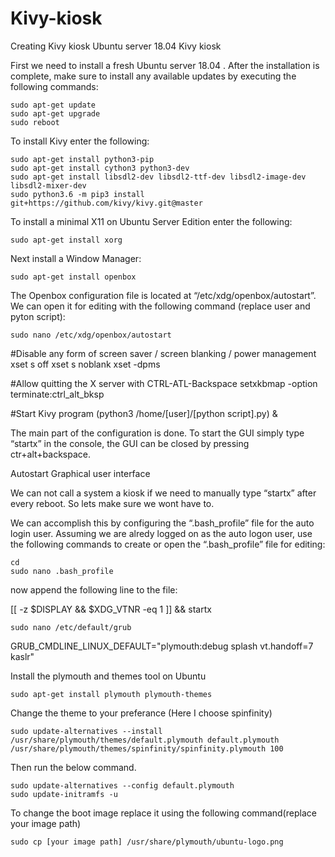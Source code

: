 # Kivy-kiosk
Creating Kivy kiosk 
Ubuntu server 18.04  Kivy kiosk

First we need to install a fresh Ubuntu server 18.04 . After the installation is complete, make sure to install any available updates by executing the following commands:

```
sudo apt-get update
sudo apt-get upgrade 
sudo reboot
```

To install Kivy enter the following:

```
sudo apt-get install python3-pip
sudo apt-get install cython3 python3-dev
sudo apt-get install libsdl2-dev libsdl2-ttf-dev libsdl2-image-dev libsdl2-mixer-dev
sudo python3.6 -m pip3 install git+https://github.com/kivy/kivy.git@master
```

To install a minimal X11 on Ubuntu Server Edition enter the following:
```
sudo apt-get install xorg
```
Next install a Window Manager:

```
sudo apt-get install openbox
```
The Openbox configuration file is located at “/etc/xdg/openbox/autostart”. We can open it for editing with the following command (replace user and pyton script):

```
sudo nano /etc/xdg/openbox/autostart
```

#Disable any form of screen saver / screen blanking / power management
xset s off
xset s noblank
xset -dpms

#Allow quitting the X server with CTRL-ATL-Backspace
setxkbmap -option terminate:ctrl_alt_bksp

#Start Kivy program
(python3 /home/[user]/[python script].py) &


The main part of the configuration is done. To start the GUI simply type “startx” in the console, the GUI can be closed by pressing ctr+alt+backspace.

Autostart Graphical user interface

We can not call a system a kiosk if we need to manually type “startx” after every reboot. So lets make sure we wont have to.

We can accomplish this by configuring the “.bash_profile” file for the auto login user. Assuming we are alredy logged on as the auto logon user, use the following commands to create or open the “.bash_profile” file for editing:

```
cd
sudo nano .bash_profile
```
now append the following line to the file:

[[ -z $DISPLAY && $XDG_VTNR -eq 1 ]] && startx
 
```
sudo nano /etc/default/grub
```

GRUB_CMDLINE_LINUX_DEFAULT="plymouth:debug splash vt.handoff=7 kaslr"

Install the plymouth and themes tool on Ubuntu
```
sudo apt-get install plymouth plymouth-themes
```
Change the theme to your preferance (Here I choose spinfinity)
```
sudo update-alternatives --install /usr/share/plymouth/themes/default.plymouth default.plymouth /usr/share/plymouth/themes/spinfinity/spinfinity.plymouth 100
```
Then run the below command.

```
sudo update-alternatives --config default.plymouth
sudo update-initramfs -u
```
To change the boot image replace it using the following command(replace your image path)

```
sudo cp [your image path] /usr/share/plymouth/ubuntu-logo.png
```
